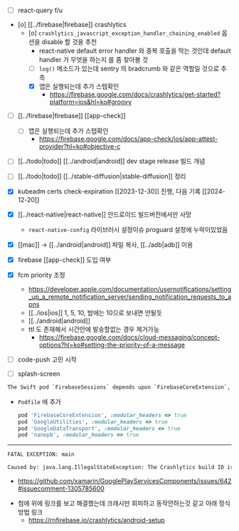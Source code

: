 - [ ] react-query f/u
- [o] [[../firebase|firebase]] crashlytics
  - [o] `crashlytics_javascript_exception_handler_chaining_enabled` 옵션을 disable 할 것을 추천
    - react-native default error handler 와 중복 호출을 막는 것인데 default handler 가 무엇을 하는지 를 좀 찾아볼 것
    - [ ] `log()` 메소드가 있는데 sentry 의 bradcrumb 와 같은 역할일 것으로 추측
    - [X] 앱은 실행되는데 추가 스텝확인
      + https://firebase.google.com/docs/crashlytics/get-started?platform=ios&hl=ko#groovy
- [ ] [[../firebase|firebase]] [[app-check]]
    - [ ] 앱은 실행되는데 추가 스텝확인
      + https://firebase.google.com/docs/app-check/ios/app-attest-provider?hl=ko#objective-c
- [ ] [[../todo|todo]] [[../android|android]] dev stage release 빌드 개념
- [ ] [[../todo|todo]] [[../stable-diffusion|stable-diffusion]] 정리
- [X] kubeadm certs check-expiration [[2023-12-30]] 진행,  다음 기록 [[2024-12-20]]
- [X] [[../react-native|react-native]] 안드로이드 빌드버전에서만 사망
  - `react-native-config` 라이브러시 설정이슈 proguard 설정에 누락이있었음
- [X] [[mac]] -> [[../android|android]] 파일 복사, [[../adb|adb]] 이용
- [X] firebase [[app-check]] 도입 여부
- [X] fcm priority 조정
  + https://developer.apple.com/documentation/usernotifications/setting_up_a_remote_notification_server/sending_notification_requests_to_apns
  - [[../ios|ios]] 1, 5, 10, 밤에는 10으로 보내면 안될듯
  - [[../android|android]] 
  - ttl 도 존재해서 시간안에 발송할없는 경우 제거가능
    + https://firebase.google.com/docs/cloud-messaging/concept-options?hl=ko#setting-the-priority-of-a-message
- [ ] code-push 고민 시작
- [ ] splash-screen


```sh 
The Swift pod `FirebaseSessions` depends upon `FirebaseCoreExtension`, `FirebaseInstallations`, `GoogleDataTransport`, and `nanopb`, which do not define modules. To opt into those targets generating module maps (which is necessary to import them from Swift when building as static libraries), you may set `use_modular_headers!` globally in your Podfile, or specify `:modular_headers => true` for particular dependencies.
```
- `Podfile` 에 추가
  ```ruby 
  pod 'FirebaseCoreExtension', :modular_headers => true
  pod 'GoogleUtilities', :modular_headers => true
  pod 'GoogleDataTransport', :modular_headers => true
  pod 'nanopb', :modular_headers => true
  ```
---
```sh 
FATAL EXCEPTION: main

Caused by: java.lang.IllegalStateException: The Crashlytics build ID is missing. This occurs when the Crashlytics Gradle plugin is missing from your app's build configuration. Please review the Firebase Crashlytics onboarding instructions at https://firebase.google.com/docs/crashlytics/get-started?platform=android#add-plugin
```
  + https://github.com/xamarin/GooglePlayServicesComponents/issues/642#issuecomment-1305785600
  - 첨에 위에 링크를 보고 해결했는데 크래시만 회피하고 동작안하는것 같고 아래 정식 방법 링크
    + https://rnfirebase.io/crashlytics/android-setup
